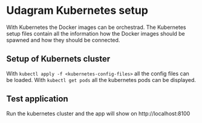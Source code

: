 # Udagram Kubernetes setup

With Kubernetes the Docker images can be orchestrad. The Kubernetes setup files
contain all the information how the Docker images should be spawned and how
they should be connected.

## Setup of Kubernets cluster

With `kubectl apply -f <kubernetes-config-files>` all the config files can be
loaded. With `kubectl get pods` all the kubernetes pods can be displayed.

## Test application

Run the kubernetes cluster and the app will show on http://localhost:8100
